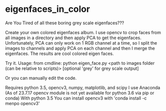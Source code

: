 # eigenfaces_in_color
Are You Tired of all these boring grey scale eigenfaces???

Create your own colored eigenfaces album.
I use opencv to crop faces from all images in a directory and then apply PCA
to get the eigenfaces.
Unfortunately, PCA can only work on 1 RGB channel at a time, so I split the images
to channels and apply PCA on each channel and then I merge the eigenfaces.
The results are cool colored eigen faces.

Try it. Usage:
from cmdline:
python eigen_face.py <path to images folder (can be relative to scripts)> [optional 'grey' for grey scale output]

Or you can manually edit the code.

Requires python 3.5, opencv3, numpy, matplotlib, and scipy
I use Anaconda (As of 23.7.17 opencv module is not yet available for python 3.6 via pip or conda)
With python 3.5 You can install opencv3 with 'conda install -c menpo opencv3'
